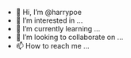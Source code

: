 - 👋 Hi, I’m @harrypoe
- 👀 I’m interested in ...
- 🌱 I’m currently learning ...
- 💞️ I’m looking to collaborate on ...
- 📫 How to reach me ...

<!---
harrypoe/harrypoe is a ✨ special ✨ repository because its `README.md` (this file) appears on your GitHub profile.
You can click the Preview link to take a look at your changes.
--->
